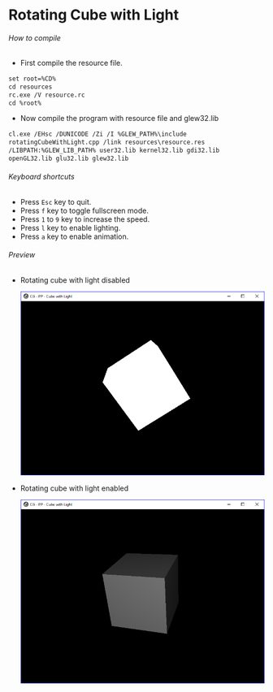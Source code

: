 # Rotating Cube with Light

###### How to compile

*   First compile the resource file.

```
set root=%CD%
cd resources
rc.exe /V resource.rc
cd %root%
```

*   Now compile the program with resource file and glew32.lib

```
cl.exe /EHsc /DUNICODE /Zi /I %GLEW_PATH%\include rotatingCubeWithLight.cpp /link resources\resource.res /LIBPATH:%GLEW_LIB_PATH% user32.lib kernel32.lib gdi32.lib openGL32.lib glu32.lib glew32.lib
```

###### Keyboard shortcuts

*   Press `Esc` key to quit.
*   Press `f` key to toggle fullscreen mode.
*   Press `1` to `9` key to increase the speed.
*   Press `l` key to enable lighting.
*   Press `a` key to enable animation.

###### Preview

*   Rotating cube with light disabled

    ![rotatingCubeWithLightDisabled][rotatingcubewithlightdisabled-image]

*   Rotating cube with light enabled

    ![rotatingCubeWithLightEnabled][rotatingcubewithlightenabled-image]

[//]: # "Image declaration"
[rotatingcubewithlightdisabled-image]: ./preview/rotatingCubeWithLightDisabled.png "Rotating Cube with Light Disabled"
[rotatingcubewithlightenabled-image]: ./preview/rotatingCubeWithLightEnabled.png "Rotating Cube with Light Enabled"
